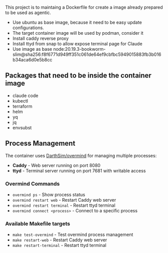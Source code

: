 This project is to maintaing a Dockerfile for create a image already prepared to be used as agentic.

- Use ubuntu as base image, because it need to be easy update configurations.
- The target container image will be used by podman, consider it
- Install caddy reverse proxy
- Install ttyd from snap to allow expose terminal page for Claude
- Use image as base node:20.19.3-bookworm-slim@sha256:f8f6771d949ff351c061de64ef9cbfbc5949015883fb3b016b34aca6d0e5b8cc

## Packages that need to be inside the container image
- claude code
- kubectl
- terraform
- helm
- yq
- jq
- envsubst

## Process Management
The container uses [DarthSim/overmind](https://github.com/DarthSim/overmind) for managing multiple processes:

- **Caddy** - Web server running on port 8080
- **ttyd** - Terminal server running on port 7681 with writable access

### Overmind Commands
- `overmind ps` - Show process status
- `overmind restart web` - Restart Caddy web server
- `overmind restart terminal` - Restart ttyd terminal
- `overmind connect <process>` - Connect to a specific process

### Available Makefile targets
- `make test-overmind` - Test overmind process management
- `make restart-web` - Restart Caddy web server
- `make restart-terminal` - Restart ttyd terminal